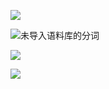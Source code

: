 ![](C:\Users\BenWong\Desktop\1.PNG)

![未导入语料库的分词](C:\Users\BenWong\Desktop\2.PNG)

![](C:\Users\BenWong\Desktop\3.PNG)

![](C:\Users\BenWong\Desktop\4.PNG)

